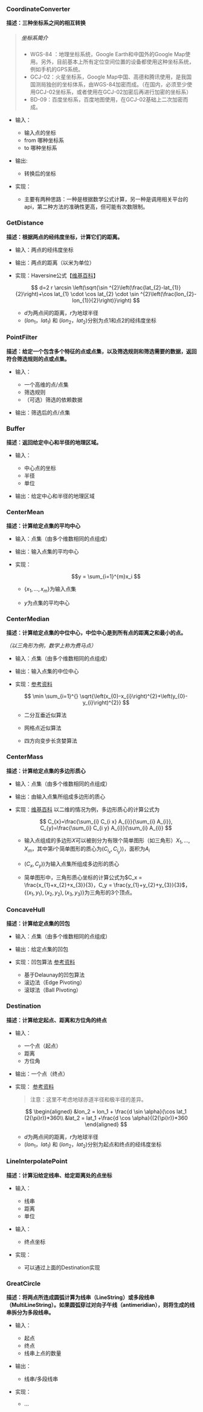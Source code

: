 ### CoordinateConverter

**描述：三种坐标系之间的相互转换**

> ##### 坐标系简介
> - WGS-84 ：地理坐标系统，Google Earth和中国外的Google Map使用。另外，目前基本上所有定位空间位置的设备都使用这种坐标系统，例如手机的GPS系统。
> - GCJ-02：火星坐标系，Google Map中国、高德和腾讯使用，是我国国测局独创的坐标体系，由WGS-84加密而成。（在国内，必须至少使用GCJ-02坐标系，或者使用在GCJ-02加密后再进行加密的坐标系）
> - BD-09：百度坐标系，百度地图使用，在GCJ-02基础上二次加密而成。

- 输入：
  - 输入点的坐标
  - from 哪种坐标系
  - to 哪种坐标系

- 输出:
  - 转换后的坐标

- 实现：
  - 主要有两种思路：一种是根据数学公式计算，另一种是调用相关平台的api，第二种方法的准确性更高，但可能有次数限制。


### GetDistance

**描述：根据两点的经纬度坐标，计算它们的距离。**

- 输入：两点的经纬度坐标

- 输出：两点的距离（以米为单位）

- 实现：Haversine公式【[维基百科]([链接地址](https://en.wikipedia.org/wiki/Haversine_formula))】
  
  $$
  d=2 r \arcsin \left(\sqrt{\sin ^{2}\left(\frac{lat_{2}-lat_{1}}{2}\right)+\cos lat_{1} \cdot \cos lat_{2} \cdot \sin ^{2}\left(\frac{lon_{2}-lon_{1}}{2}\right)}\right)
  $$
  
  - $d$为两点间的距离，$r$为地球半径
  - ($lon_{1}$，$lat_{1}$) 和 ($lon_{2}$，$lat_{2}$)分别为点1和点$2$的经纬度坐标

### PointFilter

**描述：给定一个包含多个特征的点或点集，以及筛选规则和筛选需要的数据，返回符合筛选规则的点或点集。**

- 输入：
  - 一个高维的点/点集
  - 筛选规则
  - （可选）筛选的依赖数据

- 输出：筛选后的点/点集

### Buffer

**描述：返回给定中心和半径的地理区域。**

- 输入：
  
  - 中心点的坐标
  - 半径
  - 单位

- 输出：给定中心和半径的地理区域

### CenterMean

**描述：计算给定点集的平均中心**

- 输入：点集（由多个维数相同的点组成）

- 输出：输入点集的平均中心

- 实现：
  
  $$y = \sum_{i=1}^{m}x_i $$
  
  - $\{x_1,...,x_m\}$为输入点集
  
  - $y$为点集的平均中心

### CenterMedian

**描述：计算给定点集的中位中心，中位中心是到所有点的距离之和最小的点。**

*（以三角形为例，数学上称为费马点）*

- 输入：点集（由多个维数相同的点组成）

- 输出：输入点集的中位中心

- 实现：[参考资料](https://blog.csdn.net/skytruine/article/details/64906492)

  $$
  \min \sum_{i=1}^{} \sqrt{\left(x_{0}-x_{i}\right)^{2}+\left(y_{0}-y_{i}\right)^{2}}
  $$

  - 二分互垂近似算法

  - 网格点近似算法

  - 四方向变步长贪婪算法

### CenterMass

**描述：计算给定点集的多边形质心**

- 输入：点集（由多个维数相同的点组成）

- 输出：由输入点集所组成多边形的质心

- 实现：[维基百科](https://en.wikipedia.org/wiki/Centroid#Centroid_of_polygon)
  以二维的情况为例，多边形质心的计算公式为
  
  $$
  C_{x}=\frac{\sum_{i} C_{i x} A_{i}}{\sum_{i} A_{i}}, C_{y}=\frac{\sum_{i} C_{i y} A_{i}}{\sum_{i} A_{i}}
  $$
  
  - 输入点组成的多边形$X$可以被剖分为有限个简单图形（如三角形）$X_1,...,X_m$，其中第$i$个简单图形的质心为$(C_{i_x},C_{i_y}))$，面积为$A_i$
  
  - $(C_{x},C_{y}))$为输入点集所组成多边形的质心
  
  - 简单图形中，三角形质心坐标的计算公式为$C_x = \frac{x_{1}+x_{2}+x_{3}}{3}，C_y = \frac{y_{1}+y_{2}+y_{3}}{3}$，$\{(x_{1},y_{1}),(x_{2},y_{2}),(x_{3},y_{3})\}$为三角形的3个顶点。

### ConcaveHull

**描述：计算给定点集的凹包**

- 输入：点集（由多个维数相同的点组成）

- 输出：给定点集的凹包

- 实现：凹包算法 [参考资料](https://www.cnblogs.com/chnhideyoshi/p/ConcaveHull.html?utm_source=tuicool&utm_medium=referral)
  
  - 基于Delaunay的凹包算法
  - 滚边法（Edge Pivoting）
  - 滚球法（Ball Pivoting）

### Destination

**描述：计算给定起点、距离和方位角的终点**

- 输入：
  - 一个点（起点）
  - 距离
  - 方位角

- 输出：一个点（终点）

- 实现： [参考资料](https://kevin-org.blog.csdn.net/article/details/93782397)

  > 注意：这里不考虑地球赤道半径和极半径的差异。

  $$
  \begin{aligned} 
  &lon_2 = lon_1 + \frac{d \sin \alpha}{\cos lat_1 (2{\pi}r)}*360\\
  &lat_2 = lat_1 +\frac{d \cos \alpha}{(2{\pi}r)}*360
  \end{aligned}
  $$

  - $d$为两点间的距离，$r$为地球半径
  - ($lon_{1}$，$lat_{1}$) 和 ($lon_{2}$，$lat_{2}$)分别为起点和终点的经纬度坐标

### LineInterpolatePoint

**描述：计算沿给定线串、给定距离处的点坐标**

- 输入：
  
  - 线串
  - 距离
  - 单位

- 输入：
  
  - 终点坐标

- 实现：
  
  - 可以通过上面的Destination实现

### GreatCircle

**描述：将两点所连成圆弧计算为线串（LineString）或多段线串（MultiLineString）。如果圆弧穿过对向子午线（antimeridian），则将生成的线串拆分为多段线串。**

- 输入：
  
  - 起点
  - 终点
  - 线串上点的数量

- 输出：
  
  - 线串/多段线串

- 实现：
  
  - ...